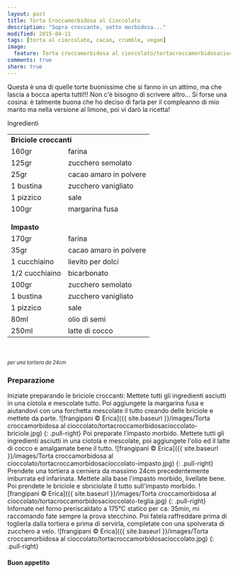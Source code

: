 ```yaml
---
layout: post
title: Torta Croccamorbidosa al Cioccolato
description: "Sopra croccante, sotto morbidosa..."
modified: 2015-04-11
tags: [torta al cioccolato, cacao, crumble, vegan]
image:
  feature: Torta croccamorbidosa al cioccolato/tortacroccamorbidosacioccolato-header.jpg
comments: true
share: true
---
```


Questa è una di quelle torte buonissime che si fanno in un attimo, ma che lascia a bocca aperta tutti!!! Non c'è bisogno di scrivere altro... Si forse una cosina: è talmente buona che ho deciso di farla per il compleanno di mio marito ma nella versione al limone, poi vi darò la ricetta!


<div class="ingredients">
  <div class="ingredients-title">Ingredienti</div>
  <table>
    <tbody>
      <tr>
        <td colspan="2"><b>Briciole croccanti</b></td>
      </tr>
      <tr>
        <td>160gr</td>
        <td>farina</td>
      </tr>
      <tr>
        <td>125gr</td>
        <td>zucchero semolato</td>
      </tr>
      <tr>
        <td>25gr</td>
        <td>cacao amaro in polvere</td>
      </tr>
      <tr>
        <td>1 bustina</td>
        <td>zucchero vanigliato</td>
      </tr>
      <tr>
        <td>1 pizzico</td>
        <td>sale</td>
      </tr>
      <tr>
        <td>100gr</td>
        <td>margarina fusa</td>
      </tr>
      <tr style="height: 15px;"></tr>
      <tr>          
        <td colspan="2"><b>Impasto</b></td>
      </tr>
      <tr>
        <td>170gr</td>
        <td>farina</td>
      </tr>
      <tr>
        <td>35gr</td>
        <td>cacao amaro in polvere</td>
      </tr>
      <tr>
        <td>1 cucchiaino</td>
        <td>lievito per dolci</td>
      </tr>
      <tr>
        <td>1/2 cucchiaino</td>
        <td>bicarbonato</td>
      </tr>
      <tr>
        <td>100gr</td>
        <td>zucchero semolato</td>
      </tr>
      <tr>
        <td>1 bustina</td>
        <td>zucchero vanigliato</td>
      </tr>
      <tr>
        <td>1 pizzico</td>
        <td>sale</td>
      </tr>
      <tr>
        <td>80ml</td>
        <td>olio di semi</td>
      </tr>
      <tr>
        <td>250ml</td>
        <td>latte di cocco</td>  
      </tr>
    </tbody>
  </table>
  <br></br>
  <i class="pull-right" style="font-size: 80%;">per una tortiera da 24cm</i>
</div>


<h3>
  <font color="grey">
    <i class="icon-cogs"></i>
  </font> Preparazione
</h3>

Iniziate preparando le briciole croccanti: Mettete tutti gli ingredienti asciutti in una ciotola e mescolate tutto. Poi aggiungete la margarina fusa e aiutandovi con una forchetta mescolate il tutto creando delle briciole e mettete da parte.
![frangipani © Erica]({{ site.baseurl }}/images/Torta croccamorbidosa al cioccolato/tortacroccamorbidosacioccolato-briciole.jpg)
{: .pull-right}
Poi preparate l'impasto morbido. Mettete tutti gli ingredienti asciutti in una ciotola e mescolate, poi aggiungete l'olio ed il latte di cocco e amalgamate bene il tutto.
![frangipani © Erica]({{ site.baseurl }}/images/Torta croccamorbidosa al cioccolato/tortacroccamorbidosacioccolato-impasto.jpg)
{: .pull-right}
Prendete una tortiera a cerniera da massimo 24cm precedentemente imburrata ed infarinata. Mettete alla base l'impasto morbido, livellate bene. Poi prendete le briciole e sbriciolate il tutto sull'impasto morbido.
![frangipani © Erica]({{ site.baseurl }}/images/Torta croccamorbidosa al cioccolato/tortacroccamorbidosacioccolato-teglia.jpg)
{: .pull-right}
Infornate nel forno preriscaldato a 175°C statico per ca. 35min, mi raccomando fate sempre la prova stecchino. Poi fatela raffreddare prima di toglierla dalla tortiera e prima di servirla, completate con una spolverata di zucchero a velo.
![frangipani © Erica]({{ site.baseurl }}/images/Torta croccamorbidosa al cioccolato/tortacroccamorbidosacioccolato.jpg)
{: .pull-right}

<h4>Buon appetito
  <font color="red">
    <i class="icon-smile"></i>
  </font>
</h4>
